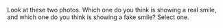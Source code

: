 Look at these two photos. Which one do you think is showing a real smile, and
which one do you think is showing a fake smile? Select one.
